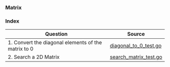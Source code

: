 ### Matrix

### Index
| Question                                            | Source                                           |
| --------------------------------------------------- | ------------------------------------------------ |
| 1. Convert the diagonal elements of the matrix to 0 | [diagonal_to_0_test.go](./diagonal_to_0_test.go) |
| 2. Search a 2D Matrix                               | [search_matrix_test.go](./search_matrix_test.go)           |

